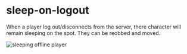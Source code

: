 # sleep-on-logout

When a player log out/disconnects from the server, there character will remain sleeping on the spot. They can be reobbed and moved.

![sleeping offline player](https://i.imgur.com/tntWnVf.png)
